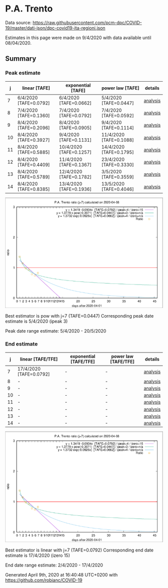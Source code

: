 # P.A. Trento


Data source: https://raw.githubusercontent.com/pcm-dpc/COVID-19/master/dati-json/dpc-covid19-ita-regioni.json

Estimates in this page were made on 9/4/2020 with data available until 08/04/2020.


## Summary 

### Peak estimate 
|j|linear [TAFE]|exponential [TAFE]|power law [TAFE]|details|
|---|----|-----------|---------|-------|
|7|6/4/2020 [TAFE=0.0792]|6/4/2020 [TAFE=0.0662]|5/4/2020 [TAFE=0.0447]|[analysis](COVID-19_p.a._trento_j7_2020-04-08.md)|
|8|7/4/2020 [TAFE=0.1360]|7/4/2020 [TAFE=0.0792]|7/4/2020 [TAFE=0.0592]|[analysis](COVID-19_p.a._trento_j8_2020-04-08.md)|
|9|8/4/2020 [TAFE=0.2096]|8/4/2020 [TAFE=0.0905]|9/4/2020 [TAFE=0.1114]|[analysis](COVID-19_p.a._trento_j9_2020-04-08.md)|
|10|8/4/2020 [TAFE=0.3927]|9/4/2020 [TAFE=0.1131]|11/4/2020 [TAFE=0.1088]|[analysis](COVID-19_p.a._trento_j10_2020-04-08.md)|
|11|8/4/2020 [TAFE=0.5885]|10/4/2020 [TAFE=0.1257]|14/4/2020 [TAFE=0.1795]|[analysis](COVID-19_p.a._trento_j11_2020-04-08.md)|
|12|8/4/2020 [TAFE=0.4409]|11/4/2020 [TAFE=0.1367]|23/4/2020 [TAFE=0.3330]|[analysis](COVID-19_p.a._trento_j12_2020-04-08.md)|
|13|8/4/2020 [TAFE=0.5789]|12/4/2020 [TAFE=0.1782]|3/5/2020 [TAFE=0.3559]|[analysis](COVID-19_p.a._trento_j13_2020-04-08.md)|
|14|8/4/2020 [TAFE=0.8385]|13/4/2020 [TAFE=0.1936]|13/5/2020 [TAFE=0.4046]|[analysis](COVID-19_p.a._trento_j14_2020-04-08.md)|

![best peak estimate](COVID-19_p.a._trento_j7_2020-04-08.png)

Best estimator is pow with j=7 (TAFE=0.0447)
Corresponding peak date estimate is 5/4/2020 (ipeak 3)


Peak date range estimate: 5/4/2020 - 20/5/2020

### End estimate 
|j|linear [TAFE/TFE]|exponential [TAFE/TFE]|power law [TAFE/TFE]|details|
|---|----|-----------|---------|-------|
|7|17/4/2020 [TAFE=0.0792]|-|-|[analysis](COVID-19_p.a._trento_j7_2020-04-08.md)|
|8|-|-|-|[analysis](COVID-19_p.a._trento_j8_2020-04-08.md)|
|9|-|-|-|[analysis](COVID-19_p.a._trento_j9_2020-04-08.md)|
|10|-|-|-|[analysis](COVID-19_p.a._trento_j10_2020-04-08.md)|
|11|-|-|-|[analysis](COVID-19_p.a._trento_j11_2020-04-08.md)|
|12|-|-|-|[analysis](COVID-19_p.a._trento_j12_2020-04-08.md)|
|13|-|-|-|[analysis](COVID-19_p.a._trento_j13_2020-04-08.md)|
|14|-|-|-|[analysis](COVID-19_p.a._trento_j14_2020-04-08.md)|

![best zero estimate](COVID-19_p.a._trento_j7_2020-04-08.png)

Best estimator is linear with j=7 (TAFE=0.0792)
Corresponding end date estimate is 17/4/2020 (izero 15)


End date range estimate: 2/4/2020 - 17/4/2020

Generated April 9th, 2020 at 16:40:48 UTC+0200 with https://github.com/robianc/COVID-19
